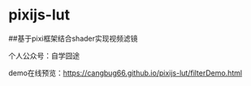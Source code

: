 # pixijs-lut

##基于pixi框架结合shader实现视频滤镜

个人公众号：自学囧途

demo在线预览：https://cangbug66.github.io/pixijs-lut/filterDemo.html
